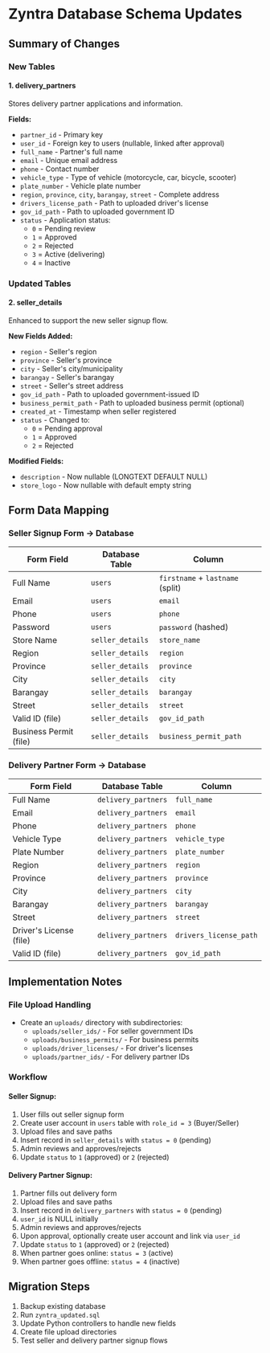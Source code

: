 # Zyntra Database Schema Updates

## Summary of Changes

### New Tables

#### 1. **delivery_partners**
Stores delivery partner applications and information.

**Fields:**
- `partner_id` - Primary key
- `user_id` - Foreign key to users (nullable, linked after approval)
- `full_name` - Partner's full name
- `email` - Unique email address
- `phone` - Contact number
- `vehicle_type` - Type of vehicle (motorcycle, car, bicycle, scooter)
- `plate_number` - Vehicle plate number
- `region`, `province`, `city`, `barangay`, `street` - Complete address
- `drivers_license_path` - Path to uploaded driver's license
- `gov_id_path` - Path to uploaded government ID
- `status` - Application status:
  - `0` = Pending review
  - `1` = Approved
  - `2` = Rejected
  - `3` = Active (delivering)
  - `4` = Inactive

### Updated Tables

#### 2. **seller_details**
Enhanced to support the new seller signup flow.

**New Fields Added:**
- `region` - Seller's region
- `province` - Seller's province
- `city` - Seller's city/municipality
- `barangay` - Seller's barangay
- `street` - Seller's street address
- `gov_id_path` - Path to uploaded government-issued ID
- `business_permit_path` - Path to uploaded business permit (optional)
- `created_at` - Timestamp when seller registered
- `status` - Changed to:
  - `0` = Pending approval
  - `1` = Approved
  - `2` = Rejected

**Modified Fields:**
- `description` - Now nullable (LONGTEXT DEFAULT NULL)
- `store_logo` - Now nullable with default empty string

## Form Data Mapping

### Seller Signup Form → Database

| Form Field | Database Table | Column |
|------------|---------------|--------|
| Full Name | `users` | `firstname` + `lastname` (split) |
| Email | `users` | `email` |
| Phone | `users` | `phone` |
| Password | `users` | `password` (hashed) |
| Store Name | `seller_details` | `store_name` |
| Region | `seller_details` | `region` |
| Province | `seller_details` | `province` |
| City | `seller_details` | `city` |
| Barangay | `seller_details` | `barangay` |
| Street | `seller_details` | `street` |
| Valid ID (file) | `seller_details` | `gov_id_path` |
| Business Permit (file) | `seller_details` | `business_permit_path` |

### Delivery Partner Form → Database

| Form Field | Database Table | Column |
|------------|---------------|--------|
| Full Name | `delivery_partners` | `full_name` |
| Email | `delivery_partners` | `email` |
| Phone | `delivery_partners` | `phone` |
| Vehicle Type | `delivery_partners` | `vehicle_type` |
| Plate Number | `delivery_partners` | `plate_number` |
| Region | `delivery_partners` | `region` |
| Province | `delivery_partners` | `province` |
| City | `delivery_partners` | `city` |
| Barangay | `delivery_partners` | `barangay` |
| Street | `delivery_partners` | `street` |
| Driver's License (file) | `delivery_partners` | `drivers_license_path` |
| Valid ID (file) | `delivery_partners` | `gov_id_path` |

## Implementation Notes

### File Upload Handling
- Create an `uploads/` directory with subdirectories:
  - `uploads/seller_ids/` - For seller government IDs
  - `uploads/business_permits/` - For business permits
  - `uploads/driver_licenses/` - For driver's licenses
  - `uploads/partner_ids/` - For delivery partner IDs

### Workflow

#### Seller Signup:
1. User fills out seller signup form
2. Create user account in `users` table with `role_id = 3` (Buyer/Seller)
3. Upload files and save paths
4. Insert record in `seller_details` with `status = 0` (pending)
5. Admin reviews and approves/rejects
6. Update `status` to `1` (approved) or `2` (rejected)

#### Delivery Partner Signup:
1. Partner fills out delivery form
2. Upload files and save paths
3. Insert record in `delivery_partners` with `status = 0` (pending)
4. `user_id` is NULL initially
5. Admin reviews and approves/rejects
6. Upon approval, optionally create user account and link via `user_id`
7. Update `status` to `1` (approved) or `2` (rejected)
8. When partner goes online: `status = 3` (active)
9. When partner goes offline: `status = 4` (inactive)

## Migration Steps

1. Backup existing database
2. Run `zyntra_updated.sql`
3. Update Python controllers to handle new fields
4. Create file upload directories
5. Test seller and delivery partner signup flows
